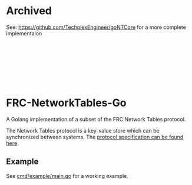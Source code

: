 # Archived
See: https://github.com/TechplexEngineer/goNTCore for a more complete implementaion

&nbsp;

&nbsp;

&nbsp;

&nbsp;

# FRC-NetworkTables-Go
A Golang implementation of a subset of the FRC Network Tables protocol.

The Network Tables protocol is a key-value store which can be synchronized between systems.
The [protocol specification can be found here](https://github.com/wpilibsuite/allwpilib/blob/d9eeb45b03294224544f279dd2f27fc643e1e4e0/ntcore/doc/networktables3.adoc).

## Example
See [cmd/example/main.go](cmd/example/main.go) for a working example.

